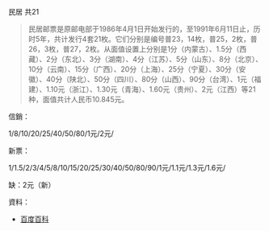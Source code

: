 民居 共21

>民居邮票是原邮电部于1986年4月1日开始发行的，至1991年6月11日止，历时5年，共计发行4套21枚。它们分别是编号普23，14枚，普25，2枚，普26，3枚，普27，2枚。从面值设置上分别是1分（内蒙古）、1.5分（西藏）、2分（东北）、3分（湖南）、4分（江苏）、5分（山东）、8分（北京）、10分（云南）、15分（广西）、20分（上海）、25分（宁夏）、30分（安徽）、40分（陕北）、50分（四川）、80分（山西）、90分（台湾）、1元（福建）、1.10元（浙江）、1.30元（青海）、1.60元（贵州）、2元（江西）等21种，面值共计人民币10.845元。

信銷：

1/8/10/20/25/40/50/80/1元/2元/

新票：

1/1.5/2/3/4/5/8/10/15/20/25/30/40/50/80/90/1元/1.1元/1.3元/1.6元/

缺：2元（新）

資料：
  * [百度百科](http://baike.baidu.com/view/993862.htm)